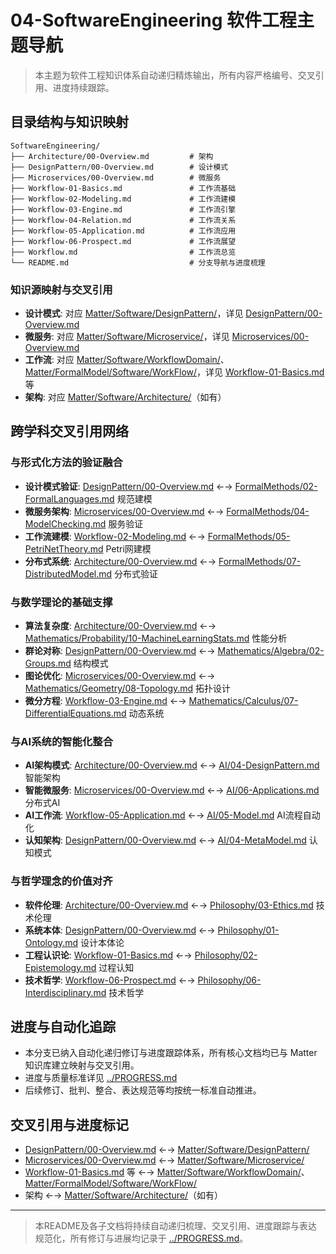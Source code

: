 # 04-SoftwareEngineering 软件工程主题导航

> 本主题为软件工程知识体系自动递归精炼输出，所有内容严格编号、交叉引用、进度持续跟踪。

## 目录结构与知识映射

```tree
SoftwareEngineering/
├── Architecture/00-Overview.md         # 架构
├── DesignPattern/00-Overview.md        # 设计模式
├── Microservices/00-Overview.md        # 微服务
├── Workflow-01-Basics.md               # 工作流基础
├── Workflow-02-Modeling.md             # 工作流建模
├── Workflow-03-Engine.md               # 工作流引擎
├── Workflow-04-Relation.md             # 工作流关系
├── Workflow-05-Application.md          # 工作流应用
├── Workflow-06-Prospect.md             # 工作流展望
├── Workflow.md                         # 工作流总览
└── README.md                           # 分支导航与进度梳理
```

### 知识源映射与交叉引用

- **设计模式**: 对应 [Matter/Software/DesignPattern/](../../Matter/Software/DesignPattern/)，详见 [DesignPattern/00-Overview.md](DesignPattern/00-Overview.md)
- **微服务**: 对应 [Matter/Software/Microservice/](../../Matter/Software/Microservice/)，详见 [Microservices/00-Overview.md](Microservices/00-Overview.md)
- **工作流**: 对应 [Matter/Software/WorkflowDomain/](../../Matter/Software/WorkflowDomain/)、[Matter/FormalModel/Software/WorkFlow/](../../Matter/FormalModel/Software/WorkFlow/)，详见 [Workflow-01-Basics.md](Workflow-01-Basics.md) 等
- **架构**: 对应 [Matter/Software/Architecture/](../../Matter/Software/Architecture/)（如有）

## 跨学科交叉引用网络

### 与形式化方法的验证融合

- **设计模式验证**: [DesignPattern/00-Overview.md](DesignPattern/00-Overview.md) ←→ [FormalMethods/02-FormalLanguages.md](../FormalMethods/02-FormalLanguages.md) 规范建模
- **微服务架构**: [Microservices/00-Overview.md](Microservices/00-Overview.md) ←→ [FormalMethods/04-ModelChecking.md](../FormalMethods/04-ModelChecking.md) 服务验证
- **工作流建模**: [Workflow-02-Modeling.md](Workflow-02-Modeling.md) ←→ [FormalMethods/05-PetriNetTheory.md](../FormalMethods/05-PetriNetTheory.md) Petri网建模
- **分布式系统**: [Architecture/00-Overview.md](Architecture/00-Overview.md) ←→ [FormalMethods/07-DistributedModel.md](../FormalMethods/07-DistributedModel.md) 分布式验证

### 与数学理论的基础支撑

- **算法复杂度**: [Architecture/00-Overview.md](Architecture/00-Overview.md) ←→ [Mathematics/Probability/10-MachineLearningStats.md](../Mathematics/Probability/10-MachineLearningStats.md) 性能分析
- **群论对称**: [DesignPattern/00-Overview.md](DesignPattern/00-Overview.md) ←→ [Mathematics/Algebra/02-Groups.md](../Mathematics/Algebra/02-Groups.md) 结构模式
- **图论优化**: [Microservices/00-Overview.md](Microservices/00-Overview.md) ←→ [Mathematics/Geometry/08-Topology.md](../Mathematics/Geometry/08-Topology.md) 拓扑设计
- **微分方程**: [Workflow-03-Engine.md](Workflow-03-Engine.md) ←→ [Mathematics/Calculus/07-DifferentialEquations.md](../Mathematics/Calculus/07-DifferentialEquations.md) 动态系统

### 与AI系统的智能化整合

- **AI架构模式**: [Architecture/00-Overview.md](Architecture/00-Overview.md) ←→ [AI/04-DesignPattern.md](../AI/04-DesignPattern.md) 智能架构
- **智能微服务**: [Microservices/00-Overview.md](Microservices/00-Overview.md) ←→ [AI/06-Applications.md](../AI/06-Applications.md) 分布式AI
- **AI工作流**: [Workflow-05-Application.md](Workflow-05-Application.md) ←→ [AI/05-Model.md](../AI/05-Model.md) AI流程自动化
- **认知架构**: [DesignPattern/00-Overview.md](DesignPattern/00-Overview.md) ←→ [AI/04-MetaModel.md](../AI/04-MetaModel.md) 认知模式

### 与哲学理念的价值对齐

- **软件伦理**: [Architecture/00-Overview.md](Architecture/00-Overview.md) ←→ [Philosophy/03-Ethics.md](../Philosophy/03-Ethics.md) 技术伦理
- **系统本体**: [DesignPattern/00-Overview.md](DesignPattern/00-Overview.md) ←→ [Philosophy/01-Ontology.md](../Philosophy/01-Ontology.md) 设计本体论
- **工程认识论**: [Workflow-01-Basics.md](Workflow-01-Basics.md) ←→ [Philosophy/02-Epistemology.md](../Philosophy/02-Epistemology.md) 过程认知
- **技术哲学**: [Workflow-06-Prospect.md](Workflow-06-Prospect.md) ←→ [Philosophy/06-Interdisciplinary.md](../Philosophy/06-Interdisciplinary.md) 技术哲学

## 进度与自动化追踪

- 本分支已纳入自动化递归修订与进度跟踪体系，所有核心文档均已与 Matter 知识库建立映射与交叉引用。
- 进度与质量标准详见 [../PROGRESS.md](../PROGRESS.md)
- 后续修订、批判、整合、表达规范等均按统一标准自动推进。

## 交叉引用与进度标记

- [DesignPattern/00-Overview.md](DesignPattern/00-Overview.md) ←→ [Matter/Software/DesignPattern/](../../Matter/Software/DesignPattern/)
- [Microservices/00-Overview.md](Microservices/00-Overview.md) ←→ [Matter/Software/Microservice/](../../Matter/Software/Microservice/)
- [Workflow-01-Basics.md](Workflow-01-Basics.md) 等 ←→ [Matter/Software/WorkflowDomain/](../../Matter/Software/WorkflowDomain/)、[Matter/FormalModel/Software/WorkFlow/](../../Matter/FormalModel/Software/WorkFlow/)
- 架构 ←→ [Matter/Software/Architecture/](../../Matter/Software/Architecture/)（如有）

---

> 本README及各子文档将持续自动递归梳理、交叉引用、进度跟踪与表达规范化，所有修订与进展均记录于 [../PROGRESS.md](../PROGRESS.md)。
